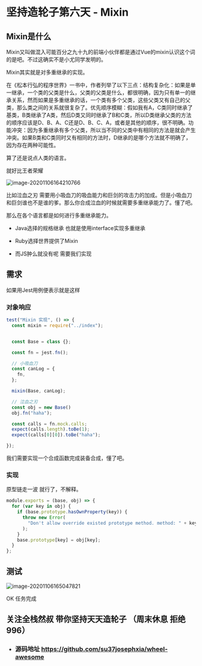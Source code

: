 # 坚持造轮子第六天 - Mixin

## Mixin是什么

Mixin又叫做混入可能百分之九十九的前端小伙伴都是通过Vue的mixin认识这个词的是吧。不过这确实不是小尤同学发明的。

Mixin其实就是对多重继承的实现。

在《松本行弘的程序世界》一书中，作者列举了以下三点：结构复杂化：如果是单一继承，一个类的父类是什么，父类的父类是什么，都很明确，因为只有单一的继承关系，然而如果是多重继承的话，一个类有多个父类，这些父类又有自己的父类，那么类之间的关系就很复杂了。优先顺序模糊：假如我有A，C类同时继承了基类，B类继承了A类，然后D类又同时继承了B和C类，所以D类继承父类的方法的顺序应该是D、B、A、C还是D、B、C、A，或者是其他的顺序，很不明确。功能冲突：因为多重继承有多个父类，所以当不同的父类中有相同的方法是就会产生冲突。如果B类和C类同时又有相同的方法时，D继承的是哪个方法就不明确了，因为存在两种可能性。



算了还是说点人类的语言。

就好比王者荣耀

![image-20201106164210766](https://gitee.com/josephxia/picgo/raw/master/juejin/image-20201106164210766.png)



比如泣血之刃 需要用小吸血刀的吸血能力和巨剑的攻击力的加成。但是小吸血刀和巨剑谁也不是谁的爹。那么你合成泣血的时候就需要多重继承能力了。懂了吧。



那么在各个语言都是如何进行多重继承能力。

- Java选择的规格继承 也就是使用interface实现多重继承

- Ruby选择世界提供了Mixin 

- 而JS肿么就没有呢 需要我们实现

  


## 需求
如果用Jest用例便表示就是这样

### 对象响应

```js
test("Mixin 实现", () => {
  const mixin = require("../index");


  const Base = class {};

  const fn = jest.fn();

  // 小吸血刀
  const canLog = {
    fn,
  };

  mixin(Base, canLog);

  // 泣血之刃
  const obj = new Base()
  obj.fn("haha");

  const calls = fn.mock.calls;
  expect(calls.length).toBe(1);
  expect(calls[0][0]).toBe("haha");

});
```
我们需要实现一个合成函数完成装备合成，懂了吧。



### 实现

原型链走一波 就行了，不解释。

```js
module.exports = (base, obj) => {
  for (var key in obj) {
    if (base.prototype.hasOwnProperty(key)) {
      throw new Error(
        "Don't allow override existed prototype method. method: " + key
      );
    }
    base.prototype[key] = obj[key];
  }
};

```



## 测试

![image-20201106165047821](https://gitee.com/josephxia/picgo/raw/master/juejin/image-20201106165047821.png)

OK 任务完成

## 关注全栈然叔 带你坚持天天造轮子 （周末休息 拒绝996）
- ### 源码地址 https://github.com/su37josephxia/wheel-awesome










